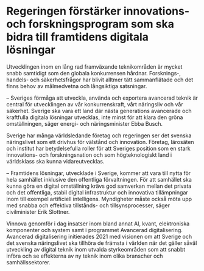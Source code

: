 # Regeringen förstärker innovations- och forskningsprogram som ska bidra till framtidens digitala lösningar

Utvecklingen inom en lång rad framväxande teknikområden är mycket snabb samtidigt som den globala konkurrensen hårdnar. Forsknings\-, handels\- och säkerhetsfrågor har blivit alltmer tätt sammanflätade och det finns behov av målmedvetna och långsiktiga satsningar.

– Sveriges förmåga att utveckla, använda och exportera avancerad teknik är central för utvecklingen av vår konkurrenskraft, vårt näringsliv och vår säkerhet. Sverige ska vara ett land där nästa generations avancerade och kraftfulla digitala lösningar utvecklas, inte minst för att klara den gröna omställningen, säger energi\- och näringsminister Ebba Busch.

Sverige har många världsledande företag och regeringen ser det svenska näringslivet som ett drivhus för välstånd och innovation. Företag, lärosäten och institut har betydelsefulla roller för att Sveriges position som en stark innovations\- och forskningsnation och som högteknologiskt land i världsklass ska kunna vidareutvecklas.

– Framtidens lösningar, utvecklade i Sverige, kommer att vara till nytta för hela samhället inklusive den offentliga förvaltningen. För att samhället ska kunna göra en digital omställning krävs god samverkan mellan det privata och det offentliga, stabil digital infrastruktur och innovativa tillämpningar inom till exempel artificiell intelligens. Myndigheter måste också möta upp med snabba och effektiva tillstånds\- och tillsynsprocesser, säger civilminister Erik Slottner.

Vinnova genomför i dag insatser inom bland annat AI, kvant, elektroniska komponenter och system samt i programmet Avancerad digitalisering. Avancerad digitalisering initierades 2021 med visionen om att Sverige och det svenska näringslivet ska tillhöra de främsta i världen när det gäller såväl utveckling av digital teknik inom utvalda styrkeområden som att snabbt införa och se effekterna av ny teknik inom olika branscher och samhällssektorer.
